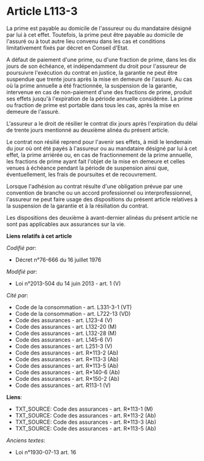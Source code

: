 # Article L113-3

La prime est payable au domicile de l'assureur ou du mandataire désigné par lui à cet effet. Toutefois, la prime peut être
payable au domicile de l'assuré ou à tout autre lieu convenu dans les cas et conditions limitativement fixés par décret en
Conseil d'Etat.

A défaut de paiement d'une prime, ou d'une fraction de prime, dans les dix jours de son échéance, et indépendamment du droit
pour l'assureur de poursuivre l'exécution du contrat en justice, la garantie ne peut être suspendue que trente jours après la
mise en demeure de l'assuré. Au cas où la prime annuelle a été fractionnée, la suspension de la garantie, intervenue en cas
de non-paiement d'une des fractions de prime, produit ses effets jusqu'à l'expiration de la période annuelle considérée. La
prime ou fraction de prime est portable dans tous les cas, après la mise en demeure de l'assuré.

L'assureur a le droit de résilier le contrat dix jours après l'expiration du délai de trente jours mentionné au deuxième
alinéa du présent article.

Le contrat non résilié reprend pour l'avenir ses effets, à midi le lendemain du jour où ont été payés à l'assureur ou au
mandataire désigné par lui à cet effet, la prime arriérée ou, en cas de fractionnement de la prime annuelle, les fractions de
prime ayant fait l'objet de la mise en demeure et celles venues à échéance pendant la période de suspension ainsi que,
éventuellement, les frais de poursuites et de recouvrement.

Lorsque l'adhésion au contrat résulte d'une obligation prévue par une convention de branche ou un accord professionnel ou
interprofessionnel, l'assureur ne peut faire usage des dispositions du présent article relatives à la suspension de la
garantie et à la résiliation du contrat. 

Les dispositions des deuxième à avant-dernier alinéas  du présent article ne sont pas applicables aux assurances sur la vie.

**Liens relatifs à cet article**

_Codifié par_:

  - Décret n°76-666 du 16 juillet 1976

_Modifié par_:

  - Loi n°2013-504 du 14 juin 2013 - art. 1 (V)

_Cité par_:

  - Code de la consommation - art. L331-3-1 (VT)
  - Code de la consommation - art. L722-13 (VD)
  - Code des assurances - art. L123-4 (V)
  - Code des assurances - art. L132-20 (M)
  - Code des assurances - art. L132-28 (M)
  - Code des assurances - art. L145-6 (V)
  - Code des assurances - art. L251-3 (V)
  - Code des assurances - art. R*113-2 (Ab)
  - Code des assurances - art. R*113-3 (Ab)
  - Code des assurances - art. R*113-5 (Ab)
  - Code des assurances - art. R*140-6 (Ab)
  - Code des assurances - art. R*150-2 (Ab)
  - Code des assurances - art. R113-1 (V)

**Liens**:

  - TXT_SOURCE: Code des assurances - art. R*113-1 (M)
  - TXT_SOURCE: Code des assurances - art. R*113-2 (Ab)
  - TXT_SOURCE: Code des assurances - art. R*113-3 (Ab)
  - TXT_SOURCE: Code des assurances - art. R*113-5 (Ab)

_Anciens textes_:

  - Loi n°1930-07-13 art. 16
